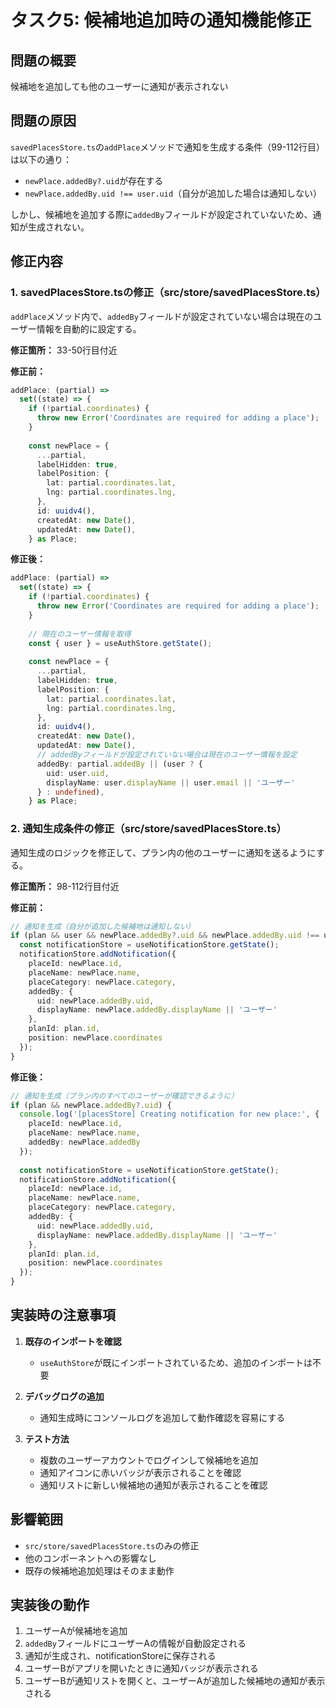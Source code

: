 # タスク5: 候補地追加時の通知機能修正

## 問題の概要
候補地を追加しても他のユーザーに通知が表示されない

## 問題の原因
`savedPlacesStore.ts`の`addPlace`メソッドで通知を生成する条件（99-112行目）は以下の通り：
- `newPlace.addedBy?.uid`が存在する
- `newPlace.addedBy.uid !== user.uid`（自分が追加した場合は通知しない）

しかし、候補地を追加する際に`addedBy`フィールドが設定されていないため、通知が生成されない。

## 修正内容

### 1. savedPlacesStore.tsの修正（src/store/savedPlacesStore.ts）

`addPlace`メソッド内で、`addedBy`フィールドが設定されていない場合は現在のユーザー情報を自動的に設定する。

**修正箇所：** 33-50行目付近

**修正前：**
```typescript
addPlace: (partial) =>
  set((state) => {
    if (!partial.coordinates) {
      throw new Error('Coordinates are required for adding a place');
    }
    
    const newPlace = {
      ...partial,
      labelHidden: true,
      labelPosition: {
        lat: partial.coordinates.lat,
        lng: partial.coordinates.lng,
      },
      id: uuidv4(),
      createdAt: new Date(),
      updatedAt: new Date(),
    } as Place;
```

**修正後：**
```typescript
addPlace: (partial) =>
  set((state) => {
    if (!partial.coordinates) {
      throw new Error('Coordinates are required for adding a place');
    }
    
    // 現在のユーザー情報を取得
    const { user } = useAuthStore.getState();
    
    const newPlace = {
      ...partial,
      labelHidden: true,
      labelPosition: {
        lat: partial.coordinates.lat,
        lng: partial.coordinates.lng,
      },
      id: uuidv4(),
      createdAt: new Date(),
      updatedAt: new Date(),
      // addedByフィールドが設定されていない場合は現在のユーザー情報を設定
      addedBy: partial.addedBy || (user ? {
        uid: user.uid,
        displayName: user.displayName || user.email || 'ユーザー'
      } : undefined),
    } as Place;
```

### 2. 通知生成条件の修正（src/store/savedPlacesStore.ts）

通知生成のロジックを修正して、プラン内の他のユーザーに通知を送るようにする。

**修正箇所：** 98-112行目付近

**修正前：**
```typescript
// 通知を生成（自分が追加した候補地は通知しない）
if (plan && user && newPlace.addedBy?.uid && newPlace.addedBy.uid !== user.uid) {
  const notificationStore = useNotificationStore.getState();
  notificationStore.addNotification({
    placeId: newPlace.id,
    placeName: newPlace.name,
    placeCategory: newPlace.category,
    addedBy: {
      uid: newPlace.addedBy.uid,
      displayName: newPlace.addedBy.displayName || 'ユーザー'
    },
    planId: plan.id,
    position: newPlace.coordinates
  });
}
```

**修正後：**
```typescript
// 通知を生成（プラン内のすべてのユーザーが確認できるように）
if (plan && newPlace.addedBy?.uid) {
  console.log('[placesStore] Creating notification for new place:', {
    placeId: newPlace.id,
    placeName: newPlace.name,
    addedBy: newPlace.addedBy
  });
  
  const notificationStore = useNotificationStore.getState();
  notificationStore.addNotification({
    placeId: newPlace.id,
    placeName: newPlace.name,
    placeCategory: newPlace.category,
    addedBy: {
      uid: newPlace.addedBy.uid,
      displayName: newPlace.addedBy.displayName || 'ユーザー'
    },
    planId: plan.id,
    position: newPlace.coordinates
  });
}
```

## 実装時の注意事項

1. **既存のインポートを確認**
   - `useAuthStore`が既にインポートされているため、追加のインポートは不要

2. **デバッグログの追加**
   - 通知生成時にコンソールログを追加して動作確認を容易にする

3. **テスト方法**
   - 複数のユーザーアカウントでログインして候補地を追加
   - 通知アイコンに赤いバッジが表示されることを確認
   - 通知リストに新しい候補地の通知が表示されることを確認

## 影響範囲
- `src/store/savedPlacesStore.ts`のみの修正
- 他のコンポーネントへの影響なし
- 既存の候補地追加処理はそのまま動作

## 実装後の動作
1. ユーザーAが候補地を追加
2. `addedBy`フィールドにユーザーAの情報が自動設定される
3. 通知が生成され、notificationStoreに保存される
4. ユーザーBがアプリを開いたときに通知バッジが表示される
5. ユーザーBが通知リストを開くと、ユーザーAが追加した候補地の通知が表示される





